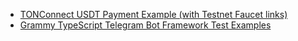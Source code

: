 - [TONConnect USDT Payment Example (with Testnet Faucet links)](https://github.com/ton-community/tma-usdt-payments-demo/tree/master)
- [Grammy TypeScript Telegram Bot Framework Test Examples](https://github.com/PavelPolyakov/grammy-with-tests/blob/master/__tests__/bot.test.js)
